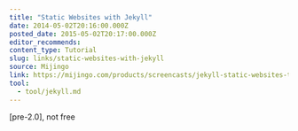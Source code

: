 ```yaml
---
title: "Static Websites with Jekyll"
date: 2014-05-02T20:16:00.000Z
posted_date: 2015-05-02T20:17:00.000Z
editor_recommends:
content_type: Tutorial
slug: links/static-websites-with-jekyll
source: Mijingo
link: https://mijingo.com/products/screencasts/jekyll-static-websites-tutorial/
tool:
  - tool/jekyll.md
---
```

[pre-2.0], not free



